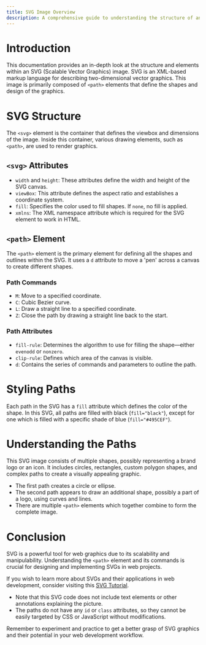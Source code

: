 ```yaml
---
title: SVG Image Overview
description: A comprehensive guide to understanding the structure of an SVG image used in web development.
---
```


# Introduction
This documentation provides an in-depth look at the structure and elements within an SVG (Scalable Vector Graphics) image. SVG is an XML-based markup language for describing two-dimensional vector graphics. This image is primarily composed of `<path>` elements that define the shapes and design of the graphics.

# SVG Structure
The `<svg>` element is the container that defines the viewbox and dimensions of the image. Inside this container, various drawing elements, such as `<path>`, are used to render graphics.

## `<svg>` Attributes
- `width` and `height`: These attributes define the width and height of the SVG canvas.
- `viewBox`: This attribute defines the aspect ratio and establishes a coordinate system.
- `fill`: Specifies the color used to fill shapes. If `none`, no fill is applied.
- `xmlns`: The XML namespace attribute which is required for the SVG element to work in HTML.

## `<path>` Element
The `<path>` element is the primary element for defining all the shapes and outlines within the SVG. It uses a `d` attribute to move a 'pen' across a canvas to create different shapes.

### Path Commands
- `M`: Move to a specified coordinate.
- `C`: Cubic Bezier curve.
- `L`: Draw a straight line to a specified coordinate.
- `Z`: Close the path by drawing a straight line back to the start.

### Path Attributes
- `fill-rule`: Determines the algorithm to use for filling the shape—either `evenodd` or `nonzero`.
- `clip-rule`: Defines which area of the canvas is visible.
- `d`: Contains the series of commands and parameters to outline the path.

# Styling Paths
Each path in the SVG has a `fill` attribute which defines the color of the shape. In this SVG, all paths are filled with black (`fill="black"`), except for one which is filled with a specific shade of blue (`fill="#495CEF"`).

# Understanding the Paths
This SVG image consists of multiple shapes, possibly representing a brand logo or an icon. It includes circles, rectangles, custom polygon shapes, and complex paths to create a visually appealing graphic.

- The first path creates a circle or ellipse.
- The second path appears to draw an additional shape, possibly a part of a logo, using curves and lines.
- There are multiple `<path>` elements which together combine to form the complete image.

# Conclusion
SVG is a powerful tool for web graphics due to its scalability and manipulability. Understanding the `<path>` element and its commands is crucial for designing and implementing SVGs in web projects.

If you wish to learn more about SVGs and their applications in web development, consider visiting this [SVG Tutorial](https://developer.mozilla.org/en-US/docs/Web/SVG/Tutorial).

- Note that this SVG code does not include text elements or other annotations explaining the picture.
- The paths do not have any `id` or `class` attributes, so they cannot be easily targeted by CSS or JavaScript without modifications.

Remember to experiment and practice to get a better grasp of SVG graphics and their potential in your web development workflow.